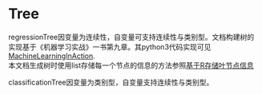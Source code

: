 # Tree
regressionTree因变量为连续性，自变量可支持连续性与类别型。文档构建树的实现基于《机器学习实战》一书第九章。其python3代码实现可见[MachineLearningInAction](https://github.com/pbharrin/machinelearninginaction3x/tree/master/Ch09).   
本文档生成树时使用list存储每一个节点的信息的方法参照[基于R存储叶节点信息](https://github.com/kaustubhrpatil/HDDT/blob/master/HDDT.R)

classificationTree因变量为类别型，自变量支持连续性与类别型。
